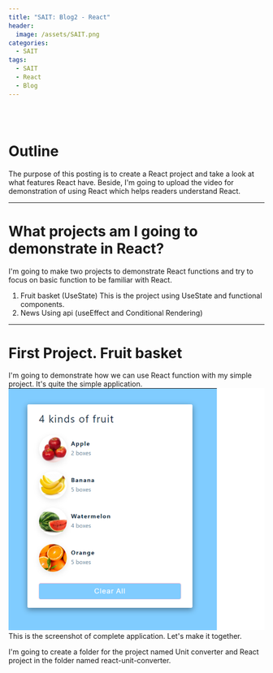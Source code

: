 ```yaml
---
title: "SAIT: Blog2 - React"
header:
  image: /assets/SAIT.png
categories:
  - SAIT
tags:
  - SAIT
  - React
  - Blog
---
```


<br>
<br>

# Outline  
The purpose of this posting is to create a React project and take a look at what features React have. Beside, I'm going to upload the video for demonstration of using React which helps readers understand React.  

---  

# What projects am I going to demonstrate in React?  
I'm going to make two projects to demonstrate React functions and try to focus on basic function to be familiar with React. 
1. Fruit basket  (UseState)
  This is the project using UseState and functional components. 
2. News Using api (useEffect and Conditional Rendering)

---  

# First Project. Fruit basket   
I'm going to demonstrate how we can use React function with my simple project. It's quite the simple application.   
<img src="/assets/app_fruit.png" alt="fruit" width="600"/>   
This is the screenshot of complete application. Let's make it together. 
  
I'm going to create a folder for the project named Unit converter and React project in the folder named react-unit-converter. 
